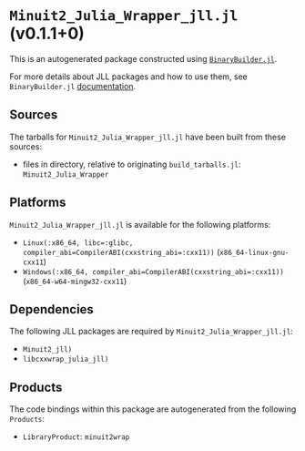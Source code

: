 # `Minuit2_Julia_Wrapper_jll.jl` (v0.1.1+0)

This is an autogenerated package constructed using [`BinaryBuilder.jl`](https://github.com/JuliaPackaging/BinaryBuilder.jl).

For more details about JLL packages and how to use them, see `BinaryBuilder.jl` [documentation](https://juliapackaging.github.io/BinaryBuilder.jl/dev/jll/).

## Sources

The tarballs for `Minuit2_Julia_Wrapper_jll.jl` have been built from these sources:

* files in directory, relative to originating `build_tarballs.jl`: `Minuit2_Julia_Wrapper`

## Platforms

`Minuit2_Julia_Wrapper_jll.jl` is available for the following platforms:

* `Linux(:x86_64, libc=:glibc, compiler_abi=CompilerABI(cxxstring_abi=:cxx11))` (`x86_64-linux-gnu-cxx11`)
* `Windows(:x86_64, compiler_abi=CompilerABI(cxxstring_abi=:cxx11))` (`x86_64-w64-mingw32-cxx11`)

## Dependencies

The following JLL packages are required by `Minuit2_Julia_Wrapper_jll.jl`:

* `Minuit2_jll)`
* `libcxxwrap_julia_jll)`

## Products

The code bindings within this package are autogenerated from the following `Products`:

* `LibraryProduct`: `minuit2wrap`
